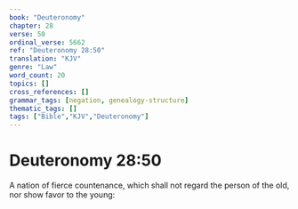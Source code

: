 ```yaml
---
book: "Deuteronomy"
chapter: 28
verse: 50
ordinal_verse: 5662
ref: "Deuteronomy 28:50"
translation: "KJV"
genre: "Law"
word_count: 20
topics: []
cross_references: []
grammar_tags: [negation, genealogy-structure]
thematic_tags: []
tags: ["Bible","KJV","Deuteronomy"]
---
```


# Deuteronomy 28:50

A nation of fierce countenance, which shall not regard the person of the old, nor show favor to the young:
